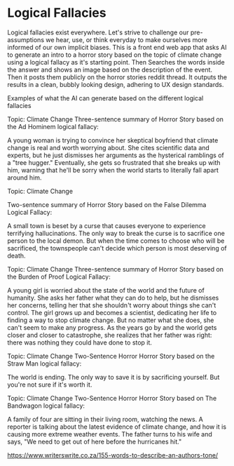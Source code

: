# Logical Fallacies

Logical fallacies exist everywhere. Let's strive to challenge our pre-assumptions we hear, use, or think everyday to make ourselves more informed of our own implicit biases. This is a front end web app that asks AI to generate an intro to a horror story based on the topic of climate change using a logical fallacy as it's starting point. Then Searches the words inside the answer and shows an image based on the description of the event. Then it posts them publicly on the horror stories reddit thread. It outputs the results in a clean, bubbly looking design, adhering to UX design standards.

Examples of what the AI can generate based on the different logical fallacies 





Topic: Climate Change
Three-sentence summary of Horror Story based on the Ad Hominem logical fallacy:

A young woman is trying to convince her skeptical boyfriend that climate change is real and worth worrying about. She cites scientific data and experts, but he just dismisses her arguments as the hysterical ramblings of a "tree hugger." Eventually, she gets so frustrated that she breaks up with him, warning that he'll be sorry when the world starts to literally fall apart around him.





Topic: Climate Change

Two-sentence summary of Horror Story based on the False Dilemma Logical Fallacy:

A small town is beset by a curse that causes everyone to experience terrifying hallucinations. The only way to break the curse is to sacrifice one person to the local demon. But when the time comes to choose who will be sacrificed, the townspeople can't decide which person is most deserving of death.





Topic: Climate Change
Three-sentence summary of Horror Story based on the Burden of Proof Logical Fallacy:

A young girl is worried about the state of the world and the future of humanity. She asks her father what they can do to help, but he dismisses her concerns, telling her that she shouldn't worry about things she can't control. The girl grows up and becomes a scientist, dedicating her life to finding a way to stop climate change. But no matter what she does, she can't seem to make any progress. As the years go by and the world gets closer and closer to catastrophe, she realizes that her father was right: there was nothing they could have done to stop it.





Topic: Climate Change
Two-Sentence Horror Horror Story based on the Straw Man logical fallacy:

The world is ending. The only way to save it is by sacrificing yourself. But you're not sure if it's worth it.





Topic: Climate Change
Two-Sentence Horror Horror Story based on The Bandwagon logical fallacy:

A family of four are sitting in their living room, watching the news. A reporter is talking about the latest evidence of climate change, and how it is causing more extreme weather events. The father turns to his wife and says, "We need to get out of here before the hurricanes hit."





https://www.writerswrite.co.za/155-words-to-describe-an-authors-tone/
